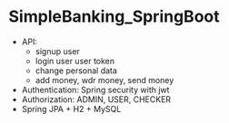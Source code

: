 # SimpleBanking_SpringBoot

- API: 
  + signup user
  + login user user token
  + change personal data
  + add money, wdr money, send money
- Authentication: Spring security with jwt
- Authorization: ADMIN, USER, CHECKER
- Spring JPA + H2 + MySQL
